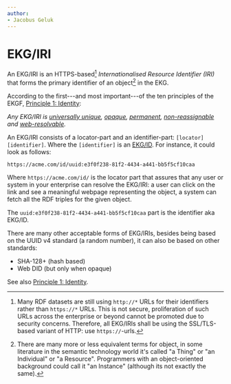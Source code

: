 ```yaml
---
author:
- Jacobus Geluk
---
```

# EKG/IRI

An EKG/IRI is an HTTPS-based[^https] _Internationalised Resource Identifier (IRI)_ 
that forms the primary identifier of an object[^object] in the EKG.

According to the first---and most important---of the ten principles 
of the EKGF, [Principle 1: Identity](https://principles.ekgf.org/principle/01-identity):

_Any EKG/IRI is [universally unique](../ekg-id/#universally-unique), 
[opaque](../ekg-id/#opaque), [permanent](../ekg-id/#permanent), 
[non-reassignable](../ekg-id/#non-reassignable) and 
[web-resolvable](../ekg-id/#web-resolvable)._

An EKG/IRI consists of a locator-part and an identifier-part: `[locator][identifier]`.
Where the `[identifier]` is an [EKG/ID](ekg-id.md).
For instance, it could look as follows:

`https://acme.com/id/uuid:e3f0f238-81f2-4434-a441-bb5f5cf10caa`

Where `https://acme.com/id/` is the locator part that assures that any user or system
in your enterprise can resolve the EKG/IRI: a user can click on the link and see
a meaningful webpage representing the object, a system can fetch all the RDF triples
for the given object.

The `uuid:e3f0f238-81f2-4434-a441-bb5f5cf10caa` part is the identifier aka EKG/ID.

There are many other acceptable forms of EKG/IRIs, besides being based on
the UUID v4 standard (a random number), it can also be based on other standards:

- SHA-128+ (hash based)
- Web DID (but only when opaque)

See also [Principle 1: Identity](https://principles.ekgf.org/principle/01-identity).

[^https]: Many RDF datasets are still using `http://*` URLs for their identifiers
rather than `https://*` URLs. This is not secure, proliferation of such URLs across
the enterprise or beyond cannot be promoted due to security concerns. Therefore,
all EKG/IRIs shall be using the SSL/TLS-based variant of HTTP: use `https://`-urls.

[^object]: There are many more or less equivalent terms for object, in some literature
in the semantic technology world it's called "a Thing" or "an Individual" or "a Resource".
Programmers with an object-oriented background could call it "an Instance" (although
its not exactly the same). 
